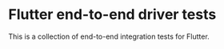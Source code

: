 # Flutter end-to-end driver tests

This is a collection of end-to-end integration tests for Flutter. 
